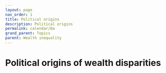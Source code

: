 ```yaml
---
layout: page
nav_order: 1
title: Political origins
description: Political origins
permalink: calendar/6a
grand_parent: Topics
parent: Wealth inequality
---
```


# Political origins of wealth disparities